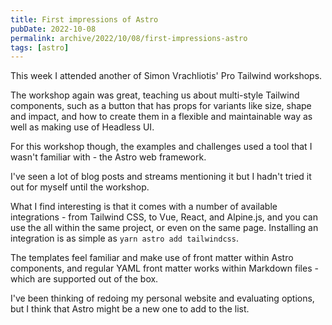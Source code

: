 ```yaml
---
title: First impressions of Astro
pubDate: 2022-10-08
permalink: archive/2022/10/08/first-impressions-astro
tags: [astro]
---
```


This week I attended another of Simon Vrachliotis' Pro Tailwind workshops.

The workshop again was great, teaching us about multi-style Tailwind components, such as a button that has props for variants like size, shape and impact, and how to create them in a flexible and maintainable way as well as making use of Headless UI.

For this workshop though, the examples and challenges used a tool that I wasn't familiar with - the Astro web framework.

I've seen a lot of blog posts and streams mentioning it but I hadn't tried it out for myself until the workshop.

What I find interesting is that it comes with a number of available integrations - from Tailwind CSS, to Vue, React, and Alpine.js, and you can use the all within the same project, or even on the same page. Installing an integration is as simple as `yarn astro add tailwindcss`.

The templates feel familiar and make use of front matter within Astro components, and regular YAML front matter works within Markdown files - which are supported out of the box.

I've been thinking of redoing my personal website and evaluating options, but I think that Astro might be a new one to add to the list.
